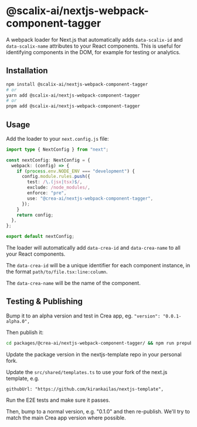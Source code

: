 # @scalix-ai/nextjs-webpack-component-tagger

A webpack loader for Next.js that automatically adds `data-scalix-id` and `data-scalix-name` attributes to your React components. This is useful for identifying components in the DOM, for example for testing or analytics.

## Installation

```bash
npm install @scalix-ai/nextjs-webpack-component-tagger
# or
yarn add @scalix-ai/nextjs-webpack-component-tagger
# or
pnpm add @scalix-ai/nextjs-webpack-component-tagger
```

## Usage

Add the loader to your `next.config.js` file:

```ts
import type { NextConfig } from "next";

const nextConfig: NextConfig = {
  webpack: (config) => {
    if (process.env.NODE_ENV === "development") {
      config.module.rules.push({
        test: /\.(jsx|tsx)$/,
        exclude: /node_modules/,
        enforce: "pre",
        use: "@crea-ai/nextjs-webpack-component-tagger",
      });
    }
    return config;
  },
};

export default nextConfig;
```

The loader will automatically add `data-crea-id` and `data-crea-name` to all your React components.

The `data-crea-id` will be a unique identifier for each component instance, in the format `path/to/file.tsx:line:column`.

The `data-crea-name` will be the name of the component.

## Testing & Publishing

Bump it to an alpha version and test in Crea app, eg. `"version": "0.0.1-alpha.0",`

Then publish it:

```sh
cd packages/@crea-ai/nextjs-webpack-component-tagger/ && npm run prepublishOnly && npm publish
```

Update the package version in the nextjs-template repo in your personal fork.

Update the `src/shared/templates.ts` to use your fork of the next.js template, e.g.

```
githubUrl: "https://github.com/kirankailas/nextjs-template",
```

Run the E2E tests and make sure it passes.

Then, bump to a normal version, e.g. "0.1.0" and then re-publish. We'll try to match the main Crea app version where possible.

